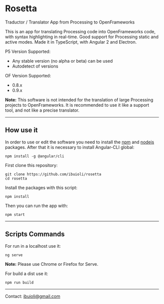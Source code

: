 # Rosetta
Traductor / Translator App from Processing to OpenFrameworks

This is an app for translating Processing code into OpenFrameworks code, with syntax highlighting in real-time. Good support for Processing static and active modes. Made it in TypeScript, with Angular 2 and Electron.

P5 Version Supported:
  * Any stable version (no alpha or beta) can be used
  * Autodetect of versions

OF Version Supported:
  * 0.8.x
  * 0.9.x

**Note:** This software is not intended for the translation of large Processing projects to OpenFrameworks. It is recommended to use it like a support tool, and not like a precise translator.

---

## How use it

In order to use or edit the software you need to install the [npm](https://www.npmjs.com/) and [nodejs](https://nodejs.org/es/) packages. After that it is necessary to install Angular-CLI global:

```
npm install -g @angular/cli
```

First clone this repository:

```
git clone https://github.com/ibuioli/rosetta
cd rosetta
```

Install the packages with this script:

```
npm install
```

Then you can run the app with:

```
npm start
```

---

## Scripts Commands

For run in a localhost use it:

```
ng serve
```
**Note:** Please use Chrome or Firefox for Serve.

For build a dist use it:

```
npm run build
```

---
Contact: ibuioli@gmail.com
